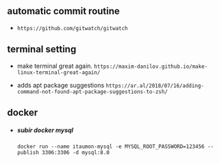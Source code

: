 
## automatic commit routine

- `https://github.com/gitwatch/gitwatch`


## terminal setting

- make terminal great again.
    `https://maxim-danilov.github.io/make-linux-terminal-great-again/`

- adds apt package suggestions
    `https://ar.al/2018/07/16/adding-command-not-found-apt-package-suggestions-to-zsh/`

## docker

- ##### subir docker mysql
    `docker run --name itaumon-mysql -e MYSQL_ROOT_PASSWORD=123456 --publish 3306:3306 -d mysql:8.0`
